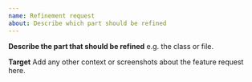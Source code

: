 ```yaml
---
name: Refinement request
about: Describe which part should be refined
---
```


**Describe the part that should be refined**
e.g. the class or file.

**Target**
Add any other context or screenshots about the feature request here.
